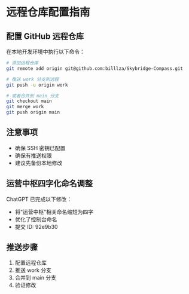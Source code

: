 # 远程仓库配置指南

## 配置 GitHub 远程仓库

在本地开发环境中执行以下命令：

```bash
# 添加远程仓库
git remote add origin git@github.com:billlza/Skybridge-Compass.git

# 推送 work 分支到远程
git push -u origin work

# 或者合并到 main 分支
git checkout main
git merge work
git push origin main
```

## 注意事项

- 确保 SSH 密钥已配置
- 确保有推送权限
- 建议先备份本地修改

## 运营中枢四字化命名调整

ChatGPT 已完成以下修改：
- 将"运营中枢"相关命名缩短为四字
- 优化了控制台命名
- 提交 ID: 92e9b30

## 推送步骤

1. 配置远程仓库
2. 推送 work 分支
3. 合并到 main 分支
4. 验证修改
